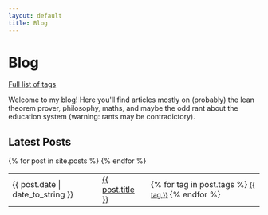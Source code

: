 ```yaml
---
layout: default
title: Blog
---
```


# Blog
[Full list of tags](/blog/tag.html)

Welcome to my blog! Here you'll find articles mostly on (probably) the lean
theorem prover, philosophy, maths, and maybe the odd rant about the education
system (warning: rants may be contradictory).

## Latest Posts

<table>
  {% for post in site.posts %}
    <tr class="post-summary">
      <td>{{ post.date | date_to_string }}</td>
      <td><a href="{{ post.url }}">{{ post.title }}</a></td>
      <td>
        {% for tag in post.tags %}
          <small>
          <a class="tag" href="/blog/tag/#{{ tag | slugify }}">{{ tag }}</a>
          </small>
        {% endfor %}
      </td>
    </tr>
  {% endfor %}
</table>
